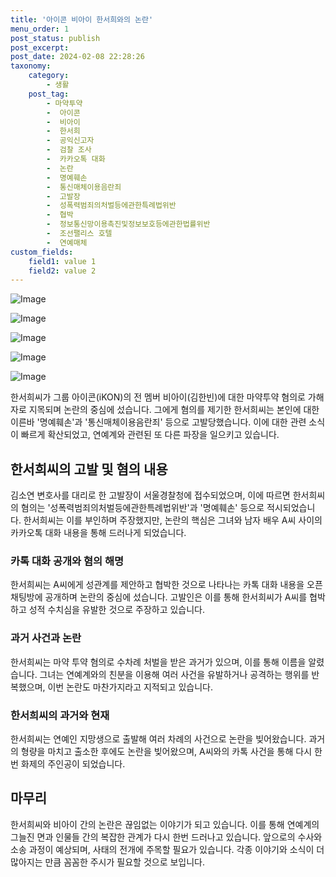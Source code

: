 ```yaml
---
title: '아이콘 비아이 한서희와의 논란'
menu_order: 1
post_status: publish
post_excerpt: 
post_date: 2024-02-08 22:28:26
taxonomy:
    category:
        - 생활
    post_tag:
        - 마약투약
        -  아이콘
        -  비아이
        -  한서희
        -  공익신고자
        -  검찰 조사
        -  카카오톡 대화
        -  논란
        -  명예훼손
        -  통신매체이용음란죄
        -  고발장
        -  성폭력범죄의처벌등에관한특례법위반
        -  협박
        -  정보통신망이용촉진및정보보호등에관한법률위반
        -  조선팰리스 호텔
        -  연예매체
custom_fields:
    field1: value 1
    field2: value 2
---
```


![Image](https://imgnews.pstatic.net/image/008/2024/02/08/0004997061_001_20240208182901015.jpg?type=w647)

![Image](https://imgnews.pstatic.net/image/008/2024/02/08/0004997061_002_20240208182901085.jpg?type=w647)

![Image](https://imgnews.pstatic.net/image/008/2024/02/08/0004997061_003_20240208182901112.jpg?type=w647)

![Image](https://imgnews.pstatic.net/image/008/2024/02/08/0004997061_004_20240208182901142.jpg?type=w647)

![Image](https://imgnews.pstatic.net/image/008/2024/02/08/0004997061_005_20240208182901187.jpg?type=w647)

한서희씨가 그룹 아이콘(iKON)의 전 멤버 비아이(김한빈)에 대한 마약투약 혐의로 가해자로 지목되며 논란의 중심에 섰습니다. 그에게 혐의를 제기한 한서희씨는 본인에 대한 이른바 '명예훼손'과 '통신매체이용음란죄' 등으로 고발당했습니다. 이에 대한 관련 소식이 빠르게 확산되었고, 연예계와 관련된 또 다른 파장을 일으키고 있습니다.
## 한서희씨의 고발 및 혐의 내용
김소연 변호사를 대리로 한 고발장이 서울경찰청에 접수되었으며, 이에 따르면 한서희씨의 혐의는 '성폭력범죄의처벌등에관한특례법위반'과 '명예훼손' 등으로 적시되었습니다. 한서희씨는 이를 부인하며 주장했지만, 논란의 핵심은 그녀와 남자 배우 A씨 사이의 카카오톡 대화 내용을 통해 드러나게 되었습니다.
### 카톡 대화 공개와 혐의 해명
한서희씨는 A씨에게 성관계를 제안하고 협박한 것으로 나타나는 카톡 대화 내용을 오픈채팅방에 공개하며 논란의 중심에 섰습니다. 고발인은 이를 통해 한서희씨가 A씨를 협박하고 성적 수치심을 유발한 것으로 주장하고 있습니다.
### 과거 사건과 논란
한서희씨는 마약 투약 혐의로 수차례 처벌을 받은 과거가 있으며, 이를 통해 이름을 알렸습니다. 그녀는 연예계와의 친분을 이용해 여러 사건을 유발하거나 공격하는 행위를 반복했으며, 이번 논란도 마찬가지라고 지적되고 있습니다.
### 한서희씨의 과거와 현재
한서희씨는 연예인 지망생으로 출발해 여러 차례의 사건으로 논란을 빚어왔습니다. 과거의 형량을 마치고 출소한 후에도 논란을 빚어왔으며, A씨와의 카톡 사건을 통해 다시 한 번 화제의 주인공이 되었습니다.
## 마무리
한서희씨와 비아이 간의 논란은 끊임없는 이야기가 되고 있습니다. 이를 통해 연예계의 그늘진 면과 인물들 간의 복잡한 관계가 다시 한번 드러나고 있습니다. 앞으로의 수사와 소송 과정이 예상되며, 사태의 전개에 주목할 필요가 있습니다. 각종 이야기와 소식이 더 많아지는 만큼 꼼꼼한 주시가 필요할 것으로 보입니다.
